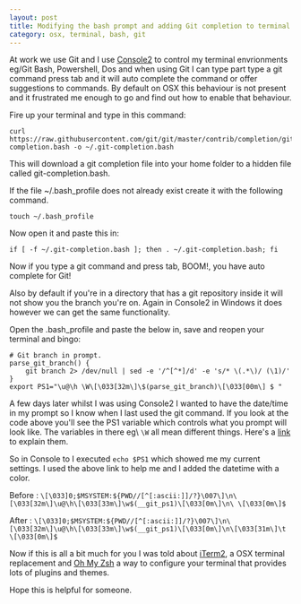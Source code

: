 ```yaml
---
layout: post
title: Modifying the bash prompt and adding Git completion to terminal
category: osx, terminal, bash, git
---
```

At work we use Git and I use [Console2][1] to control my terminal envrionments eg/Git Bash, Powershell, Dos and when using Git I can type part type a git command press tab and it will auto complete the command or offer suggestions to commands.  By default on OSX this behaviour is not present and it frustrated me enough to go and find out how to enable that behaviour.

Fire up your terminal and type in this command:
    
    curl https://raw.githubusercontent.com/git/git/master/contrib/completion/git-completion.bash -o ~/.git-completion.bash
 
This will download a git completion file into your home folder to a hidden file called git-completion.bash.

If the file ~/.bash_profile does not already exist create it with the following command.
 
    touch ~/.bash_profile

Now open it and paste this in:

    if [ -f ~/.git-completion.bash ]; then . ~/.git-completion.bash; fi

Now if you type a git command and press tab, BOOM!, you have auto complete for Git!

<!--excerpt-->

Also by default if you're in a directory that has a git repository inside it will not show you the branch you're on.  Again in Console2 in Windows it does however we can get the same functionality.

Open the .bash_profile and paste the below in, save and reopen your terminal and bingo:

    # Git branch in prompt.
    parse_git_branch() {
        git branch 2> /dev/null | sed -e '/^[^*]/d' -e 's/* \(.*\)/ (\1)/'
    }
    export PS1="\u@\h \W\[\033[32m\]\$(parse_git_branch)\[\033[00m\] $ "

A few days later whilst I was using Console2 I wanted to have the date/time in my prompt so I know when I last used the git command.  If you look at the code above you'll see the PS1 variable which controls what you prompt will look like.  The variables in there eg\ `\W` all mean different things. Here's a [link][2] to explain them.

So in Console to I executed `echo $PS1` which showed me my current settings. I used the above link to help me and I added the datetime with a color. 

Before :  `\[\033]0;$MSYSTEM:${PWD//[^[:ascii:]]/?}\007\]\n\[\033[32m\]\u@\h\[\033[33m\]\w$(__git_ps1)\[\033[0m\]\n\ \[\033[0m\]$ `

After :  `\[\033]0;$MSYSTEM:${PWD//[^[:ascii:]]/?}\007\]\n\[\033[32m\]\u@\h\[\033[33m\]\w$(__git_ps1)\[\033[0m\]\n\[\033[31m\]\t \[\033[0m\]$ `

Now if this is all a bit much for you I was told about [iTerm2][4], a OSX terminal replacement and [Oh My Zsh][3] a way to configure your terminal that provides lots of plugins and themes.

Hope this is helpful for someone.

[1]: http://sourceforge.net/projects/console/files/
[2]: http://www.cyberciti.biz/tips/howto-linux-unix-bash-shell-setup-prompt.html
[3]: https://github.com/robbyrussell/oh-my-zsh
[4]: http://www.iterm2.com/#/section/home